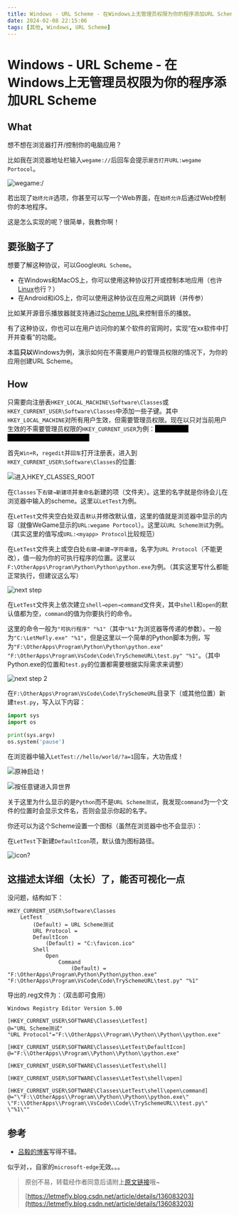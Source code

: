 ```yaml
---
title: Windows - URL Scheme - 在Windows上无管理员权限为你的程序添加URL Scheme
date: 2024-02-08 22:15:06
tags: [其他, Windows, URL Scheme]
---
```


# Windows - URL Scheme - 在Windows上无管理员权限为你的程序添加URL Scheme

## What

想不想在浏览器打开/控制你的电脑应用？

比如我在浏览器地址栏输入```wegame://```后回车会提示```是否打开URL:wegame Portocol```。

![wegame:/](https://cors.letmefly.xyz/https://i-blog.csdnimg.cn/blog_migrate/b0189f1d64fe75ded0f955a2473a6c40.png)

若出现了```始终允许```选项，你甚至可以写一个Web界面，在```始终允许```后通过Web控制你的本地程序。

这是怎么实现的呢？<span title="覆雪之下喜欢说的一句话">很简单，我教你啊！</span>

## 要张脑子了

想要了解这种协议，可以Google```URL Scheme```。

+ 在Windows和MacOS上，你可以使用这种协议打开或控制本地应用（也许[Linux](https://github.com/youssef-attai/linux-custom-url-scheme)也行？）
+ 在Android和iOS上，你可以使用这种协议在应用之间跳转（并传参）

比如<span title="LX Music">某开源音乐播放器</span>就支持通过[Scheme URL](https://lxmusic.toside.cn/desktop/scheme-url)来控制音乐的播放。

有了这种协议，你也可以在用户访问你的某个软件的官网时，实现“在xx软件中打开并查看”的功能。

本篇<b title="主要是安卓苹果我暂时不会">只以</b>Windows为例，演示如何在不需要用户的管理员权限的情况下，为你的应用创建URL Scheme。

## How

只需要向注册表```HKEY_LOCAL_MACHINE\Software\Classes```或```HKEY_CURRENT_USER\Software\Classes```中添加一些子键。其中```HKEY_LOCAL_MACHINE```对所有用户生效，但需要管理员权限。现在以只对当前用户生效的不需要管理员权限的```HKEY_CURRENT_USER```为例：<span title="这两个位置叫“HKEY_CLASSES_ROOT”" style="color: black; background-color: black">(这两个位置叫“HKEY_CLASSES_ROOT”)</span>

首先```Win+R```，```regedit```并```回车```打开注册表，进入到```HKEY_CURRENT_USER\Software\Classes```的位置:

![进入HKEY_CLASSES_ROOT](https://cors.letmefly.xyz/https://i-blog.csdnimg.cn/blog_migrate/24ec011191d7ab68954f3b133ee6de52.png)

在```Classes```下```右键→新建项```并```重命名```新建的项（文件夹）。这里的名字就是你待会儿在浏览器中输入的scheme。这里以```LetTest```为例。

在```LetTest```文件夹空白处双击```默认```并修改默认值，这里的值就是浏览器中显示的内容（就像WeGame显示的```URL:wegame Portocol```）。这里以```URL Scheme测试```为例。（其实这里的值写成```URL:<myapp> Protocol```比较规范）

在```LetTest```文件夹上或空白处```右键→新建→字符串值```，名字为```URL Protocol```（不能更改），值一般为你的可执行程序的位置。这里以```F:\OtherApps\Program\Python\Python\python.exe```为例。（其实这里写什么都能正常执行，但建议这么写）

![next step](https://cors.letmefly.xyz/https://i-blog.csdnimg.cn/blog_migrate/b7fa1b6d7ebddbd1d41e418bd2240306.png)

在```LetTest```文件夹上依次建立```shell→open→command```文件夹，其中```shell```和```open```的默认值都为空，```command```的值为你要执行的命令。

这里的命令一般为```"可执行程序" "%1"```（其中```"%1"```为浏览器等传递的参数）。一般为```"C:\LetMeFly.exe" "%1"```，但是这里以一个简单的Python脚本为例，写为```"F:\OtherApps\Program\Python\Python\python.exe" "F:\OtherApps\Program\VsCode\Code\TrySchemeURL\test.py" "%1"```。（其中Python.exe的位置和```test.py```的位置都需要根据实际需求来调整）

![next step 2](https://cors.letmefly.xyz/https://i-blog.csdnimg.cn/blog_migrate/774ea2172aa37ab4b34e5ecfbb925ac2.png)

在```F:\OtherApps\Program\VsCode\Code\TrySchemeURL```目录下（或其他位置）新建```test.py```，写入以下内容：

```python
import sys
import os

print(sys.argv)
os.system('pause')
```

在浏览器中输入```LetTest://hello/world/?a=1```回车，大功告成！

![原神启动！](https://cors.letmefly.xyz/https://i-blog.csdnimg.cn/blog_migrate/c40c43e466fabe2756a8820082da496b.png)

![按任意键进入异世界](https://cors.letmefly.xyz/https://i-blog.csdnimg.cn/blog_migrate/97ada65d40aef067d2fba406513cff5b.png)

关于这里为什么显示的是```Python```而不是```URL Scheme测试```，我发现```command```为一个文件的位置时会显示文件名，否则会显示你起的名字。

你还可以为这个Scheme设置一个图标（虽然在浏览器中也不会显示）：

在```LetTest```下新建```DefaultIcon```项，默认值为图标路径。

![icon?](https://cors.letmefly.xyz/https://i-blog.csdnimg.cn/blog_migrate/ea8041ee6f34bd7cfe9725bb4fa0dc1b.png)

## 这描述太详细（太长）了，能否可视化一点

没问题，结构如下：

```
HKEY_CURRENT_USER\Software\Classes
    LetTest
        (Default) = URL Scheme测试
        URL Protocol = 
        DefaultIcon
            (Default) = "C:\favicon.ico"
        Shell
            Open
                Command
                    (Default) = "F:\OtherApps\Program\Python\Python\python.exe" "F:\OtherApps\Program\VsCode\Code\TrySchemeURL\test.py" "%1"
```

导出的.reg文件为：（双击即可食用）

```regedit
Windows Registry Editor Version 5.00

[HKEY_CURRENT_USER\SOFTWARE\Classes\LetTest]
@="URL Scheme测试"
"URL Protocol"="F:\\OtherApps\\Program\\Python\\Python\\python.exe"

[HKEY_CURRENT_USER\SOFTWARE\Classes\LetTest\DefaultIcon]
@="F:\\OtherApps\\Program\\Python\\Python\\python.exe"

[HKEY_CURRENT_USER\SOFTWARE\Classes\LetTest\shell]

[HKEY_CURRENT_USER\SOFTWARE\Classes\LetTest\shell\open]

[HKEY_CURRENT_USER\SOFTWARE\Classes\LetTest\shell\open\command]
@="\"F:\\OtherApps\\Program\\Python\\Python\\python.exe\" \"F:\\OtherApps\\Program\\VsCode\\Code\\TrySchemeURL\\test.py\" \"%1\""
```

## 参考

+ [吕毅的博客](https://blog.walterlv.com/post/windows-uri-scheme-association.htm)写得不错。

似乎对，，自家的`microsoft-edge`无效。。。

> 原创不易，转载经作者同意后请附上[原文链接](https://blog.letmefly.xyz/2024/02/08/Other-Windows-URLScheme-Define1URLSchemeForYourApplicationWithoutUACOnWindows/)哦~
>
> [https://letmefly.blog.csdn.net/article/details/136083203](https://letmefly.blog.csdn.net/article/details/136083203)

